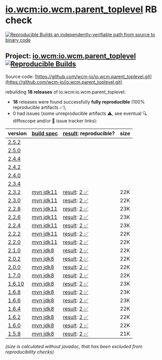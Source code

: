 [io.wcm:io.wcm.parent_toplevel](https://central.sonatype.com/artifact/io.wcm/io.wcm.parent_toplevel/versions) RB check
=======

[![Reproducible Builds](https://reproducible-builds.org/images/logos/rb.svg) an independently-verifiable path from source to binary code](https://reproducible-builds.org/)

## Project: [io.wcm:io.wcm.parent_toplevel](https://central.sonatype.com/artifact/io.wcm/io.wcm.parent_toplevel/versions) [![Reproducible Builds](https://img.shields.io/endpoint?url=https://raw.githubusercontent.com/jvm-repo-rebuild/reproducible-central/master/content/io/wcm/tooling/badge.json)](https://github.com/jvm-repo-rebuild/reproducible-central/blob/master/content/io/wcm/tooling/README.md)

Source code: [https://github.com/wcm-io/io.wcm.parent_toplevel.git](https://github.com/wcm-io/io.wcm.parent_toplevel.git)

rebuilding **18 releases** of io.wcm:io.wcm.parent_toplevel:
- **18** releases were found successfully **fully reproducible** (100% reproducible artifacts :white_check_mark:),
- 0 had issues (some unreproducible artifacts :warning:, see eventual :mag: diffoscope and/or :memo: issue tracker links):

| version | [build spec](/BUILDSPEC.md) | [result](https://reproducible-builds.org/docs/jvm/): reproducible? | size |
| -- | --------- | ------ | -- |
| [2.5.2](https://central.sonatype.com/artifact/io.wcm/io.wcm.parent_toplevel/2.5.2/pom) | | | |
| [2.5.0](https://central.sonatype.com/artifact/io.wcm/io.wcm.parent_toplevel/2.5.0/pom) | | | |
| [2.4.4](https://central.sonatype.com/artifact/io.wcm/io.wcm.parent_toplevel/2.4.4/pom) | | | |
| [2.4.2](https://central.sonatype.com/artifact/io.wcm/io.wcm.parent_toplevel/2.4.2/pom) | | | |
| [2.4.0](https://central.sonatype.com/artifact/io.wcm/io.wcm.parent_toplevel/2.4.0/pom) | | | |
| [2.3.4](https://central.sonatype.com/artifact/io.wcm/io.wcm.parent_toplevel/2.3.4/pom) | | | |
| [2.3.2](https://central.sonatype.com/artifact/io.wcm/io.wcm.parent_toplevel/2.3.2/pom) | [mvn jdk11](wcm-parent_toplevel-2.3.2.buildspec) | [result](io.wcm.parent_toplevel-2.3.2.buildinfo): [2 :white_check_mark: ](io.wcm.parent_toplevel-2.3.2.buildcompare) | 22K |
| [2.3.0](https://central.sonatype.com/artifact/io.wcm/io.wcm.parent_toplevel/2.3.0/pom) | [mvn jdk11](wcm-parent_toplevel-2.3.0.buildspec) | [result](io.wcm.parent_toplevel-2.3.0.buildinfo): [2 :white_check_mark: ](io.wcm.parent_toplevel-2.3.0.buildcompare) | 22K |
| [2.2.8](https://central.sonatype.com/artifact/io.wcm/io.wcm.parent_toplevel/2.2.8/pom) | [mvn jdk11](wcm-parent_toplevel-2.2.8.buildspec) | [result](io.wcm.parent_toplevel-2.2.8.buildinfo): [2 :white_check_mark: ](io.wcm.parent_toplevel-2.2.8.buildcompare) | 23K |
| [2.2.6](https://central.sonatype.com/artifact/io.wcm/io.wcm.parent_toplevel/2.2.6/pom) | [mvn jdk11](wcm-parent_toplevel-2.2.6.buildspec) | [result](io.wcm.parent_toplevel-2.2.6.buildinfo): [2 :white_check_mark: ](io.wcm.parent_toplevel-2.2.6.buildcompare) | 23K |
| [2.2.4](https://central.sonatype.com/artifact/io.wcm/io.wcm.parent_toplevel/2.2.4/pom) | [mvn jdk11](wcm-parent_toplevel-2.2.4.buildspec) | [result](io.wcm.parent_toplevel-2.2.4.buildinfo): [2 :white_check_mark: ](io.wcm.parent_toplevel-2.2.4.buildcompare) | 23K |
| [2.2.2](https://central.sonatype.com/artifact/io.wcm/io.wcm.parent_toplevel/2.2.2/pom) | [mvn jdk11](wcm-parent_toplevel-2.2.2.buildspec) | [result](io.wcm.parent_toplevel-2.2.2.buildinfo): [2 :white_check_mark: ](io.wcm.parent_toplevel-2.2.2.buildcompare) | 22K |
| [2.2.0](https://central.sonatype.com/artifact/io.wcm/io.wcm.parent_toplevel/2.2.0/pom) | [mvn jdk11](wcm-parent_toplevel-2.2.0.buildspec) | [result](io.wcm.parent_toplevel-2.2.0.buildinfo): [2 :white_check_mark: ](io.wcm.parent_toplevel-2.2.0.buildcompare) | 22K |
| [2.1.0](https://central.sonatype.com/artifact/io.wcm/io.wcm.parent_toplevel/2.1.0/pom) | [mvn jdk8](wcm-parent_toplevel-2.1.0.buildspec) | [result](io.wcm.parent_toplevel-2.1.0.buildinfo): [2 :white_check_mark: ](io.wcm.parent_toplevel-2.1.0.buildcompare) | 22K |
| [2.0.2](https://central.sonatype.com/artifact/io.wcm/io.wcm.parent_toplevel/2.0.2/pom) | [mvn jdk8](wcm-parent_toplevel-2.0.2.buildspec) | [result](io.wcm.parent_toplevel-2.0.2.buildinfo): [2 :white_check_mark: ](io.wcm.parent_toplevel-2.0.2.buildcompare) | 22K |
| [2.0.0](https://central.sonatype.com/artifact/io.wcm/io.wcm.parent_toplevel/2.0.0/pom) | [mvn jdk8](wcm-parent_toplevel-2.0.0.buildspec) | [result](io.wcm.parent_toplevel-2.0.0.buildinfo): [2 :white_check_mark: ](io.wcm.parent_toplevel-2.0.0.buildcompare) | 22K |
| [1.7.0](https://central.sonatype.com/artifact/io.wcm/io.wcm.parent_toplevel/1.7.0/pom) | [mvn jdk8](wcm-parent_toplevel-1.7.0.buildspec) | [result](io.wcm.parent_toplevel-1.7.0.buildinfo): [2 :white_check_mark: ](io.wcm.parent_toplevel-1.7.0.buildcompare) | 22K |
| [1.6.10](https://central.sonatype.com/artifact/io.wcm/io.wcm.parent_toplevel/1.6.10/pom) | [mvn jdk8](wcm-parent_toplevel-1.6.10.buildspec) | [result](io.wcm.parent_toplevel-1.6.10.buildinfo): [2 :white_check_mark: ](io.wcm.parent_toplevel-1.6.10.buildcompare) | 23K |
| [1.6.8](https://central.sonatype.com/artifact/io.wcm/io.wcm.parent_toplevel/1.6.8/pom) | [mvn jdk8](wcm-parent_toplevel-1.6.8.buildspec) | [result](io.wcm.parent_toplevel-1.6.8.buildinfo): [2 :white_check_mark: ](io.wcm.parent_toplevel-1.6.8.buildcompare) | 23K |
| [1.6.6](https://central.sonatype.com/artifact/io.wcm/io.wcm.parent_toplevel/1.6.6/pom) | [mvn jdk8](wcm-parent_toplevel-1.6.6.buildspec) | [result](io.wcm.parent_toplevel-1.6.6.buildinfo): [2 :white_check_mark: ](io.wcm.parent_toplevel-1.6.6.buildcompare) | 23K |
| [1.6.4](https://central.sonatype.com/artifact/io.wcm/io.wcm.parent_toplevel/1.6.4/pom) | [mvn jdk8](wcm-parent_toplevel-1.6.4.buildspec) | [result](io.wcm.parent_toplevel-1.6.4.buildinfo): [2 :white_check_mark: ](io.wcm.parent_toplevel-1.6.4.buildcompare) | 22K |
| [1.6.2](https://central.sonatype.com/artifact/io.wcm/io.wcm.parent_toplevel/1.6.2/pom) | [mvn jdk8](wcm-parent_toplevel-1.6.2.buildspec) | [result](io.wcm.parent_toplevel-1.6.2.buildinfo): [2 :white_check_mark: ](io.wcm.parent_toplevel-1.6.2.buildcompare) | 22K |
| [1.6.0](https://central.sonatype.com/artifact/io.wcm/io.wcm.parent_toplevel/1.6.0/pom) | [mvn jdk8](wcm-parent_toplevel-1.6.0.buildspec) | [result](io.wcm.parent_toplevel-1.6.0.buildinfo): [2 :white_check_mark: ](io.wcm.parent_toplevel-1.6.0.buildcompare) | 22K |
| [1.5.8](https://central.sonatype.com/artifact/io.wcm/io.wcm.parent_toplevel/1.5.8/pom) | [mvn jdk8](wcm-parent_toplevel-1.5.8.buildspec) | [result](io.wcm.parent_toplevel-1.5.8.buildinfo): [2 :white_check_mark: ](io.wcm.parent_toplevel-1.5.8.buildcompare) | 21K |

<i>(size is calculated without javadoc, that has been excluded from reproducibility checks)</i>
